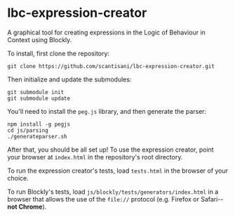 # lbc-expression-creator
A graphical tool for creating expressions in the Logic of Behaviour in Context using Blockly.

To install, first clone the repository:

	git clone https://github.com/scantisani/lbc-expression-creator.git

Then initialize and update the submodules:

	git submodule init
	git submodule update

You'll need to install the `peg.js` library, and then generate the parser:
        
	npm install -g pegjs
	cd js/parsing
	./generateparser.sh

After that, you should be all set up! To use the expression creator, point your browser at `index.html` in the repository's root directory.

To run the expression creator's tests, load `tests.html` in the browser of your choice.

To run Blockly's tests, load `js/blockly/tests/generators/index.html` in a browser that allows the use of the `file://` protocol (e.g. Firefox or Safari--**not Chrome**).
